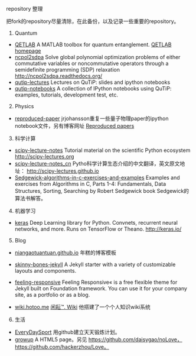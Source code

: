 repository 整理

把fork的repository尽量清除，在此备份，以及记录一些重要的repository。

1. Quantum
  * [QETLAB](https://github.com/nathanieljohnston/QETLAB)
    A MATLAB toolbox for quantum entanglement.
    [QETLAB homepage](http://www.qetlab.com/)
  * [ncpol2sdpa](https://github.com/peterwittek/ncpol2sdpa)
    Solve global polynomial optimization problems of either commutative variables or noncommutative operators through a semidefinite programming (SDP) relaxation http://ncpol2sdpa.readthedocs.org/
  * [qutip-lectures](https://github.com/jrjohansson/qutip-lectures)
    Lectures on QuTiP: slides and ipython notebooks
  * [qutip-notebooks](https://github.com/qutip/qutip-notebooks)
    A collection of IPython notebooks using QuTiP: examples, tutorials, development test, etc.

2. Physics
  * [reproduced-paper](https://github.com/jrjohansson/reproduced-papers)
    jrjohansson重复一些量子物理paper的ipython notebook文件，另有博客网址 [Reproduced papers](http://reproduced-papers.github.io/)


3. 科学计算
  * [scipy-lecture-notes](https://github.com/scipy-lectures/scipy-lecture-notes)
    Tutorial material on the scientific Python ecosystem http://scipy-lectures.org
  * [scipy-lecture-notes_cn](https://github.com/cloga/scipy-lecture-notes_cn)
    Pytho科学计算生态介绍的中文翻译，英文原文地址： http://scipy-lectures.github.io
  * [Sedgewick-algorithms-in-c-exercises-and-examples](https://github.com/caisah/Sedgewick-algorithms-in-c-exercises-and-examples)
    Examples and exercises from Algorithms in C, Parts 1-4: Fundamentals, Data Structures, Sorting, Searching by Robert Sedgewick book
    Sedgewick的算法书解答。

4. 机器学习
  * [keras](https://github.com/fchollet/keras)
    Deep Learning library for Python. Convnets, recurrent neural networks, and more. Runs on TensorFlow or Theano. http://keras.io/

5. Blog
  * [niangaotuantuan.github.io](https://github.com/niangaotuantuan/niangaotuantuan.github.io)
    年糕的博客模板
  * [skinny-bones-jekyll](https://github.com/mmistakes/skinny-bones-jekyll)
    A Jekyll starter with a variety of customizable layouts and components.

  * [feeling-responsive](https://github.com/Phlow/feeling-responsive)
    Feeling Responsive« is a free flexible theme for Jekyll built on Foundation framework. You can use it for your company site, as a portfolio or as a blog.
  * [wiki.hotoo.me](https://github.com/hotoo/wiki.hotoo.me)
    [闲耘™. Wiki](http://wiki.hotoo.me) 他搭建了一个个人知识wiki系统

6. 生活
  * [EveryDaySport](https://github.com/hoosin/EveryDaySport)
    用github建立天天锻炼计划。
  * [growup](https://github.com/emptymalei/growup)
    A HTML5 page。另见 https://github.com/daisygao/noLove， https://github.com/hackerzhou/Love。




  

​    
